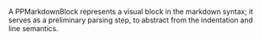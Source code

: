 A PPMarkdownBlock represents a visual block in the markdown syntax; it serves as a preliminary parsing step, to abstract from the indentation and line semantics.